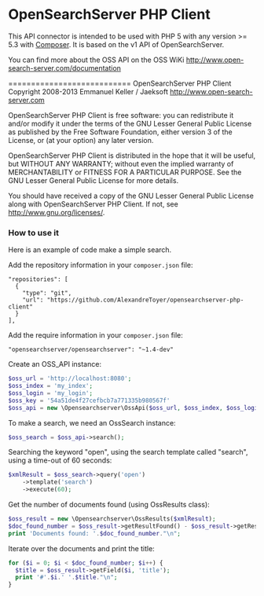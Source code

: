 OpenSearchServer PHP Client
===========================

This API connector is intended to be used with PHP 5 with any version >= 5.3 with [Composer](http://getcomposer.org/).
It is based on the v1 API of OpenSearchServer.

You can find more about the OSS API on the OSS WiKi
http://www.open-search-server.com/documentation

===========================
OpenSearchServer PHP Client
Copyright 2008-2013 Emmanuel Keller / Jaeksoft
http://www.open-search-server.com

OpenSearchServer PHP Client is free software: you can redistribute it and/or
modify it under the terms of the GNU Lesser General Public License as published by
the Free Software Foundation, either version 3 of the License, or
(at your option) any later version.
 
OpenSearchServer PHP Client is distributed in the hope that it will be useful,
but WITHOUT ANY WARRANTY; without even the implied warranty of
MERCHANTABILITY or FITNESS FOR A PARTICULAR PURPOSE.  See the
GNU Lesser General Public License for more details.
 
You should have received a copy of the GNU Lesser General Public License
along with OpenSearchServer PHP Client.
If not, see <http://www.gnu.org/licenses/>.

### How to use it

Here is an example of code make a simple search.

Add the repository information in your `composer.json` file:
``` 
"repositories": [
  {
    "type": "git",
    "url": "https://github.com/AlexandreToyer/opensearchserver-php-client"
  }
],
```

Add the require information in your `composer.json` file:
```
"opensearchserver/opensearchserver": "~1.4-dev"
``` 

Create an OSS_API instance:
```php
$oss_url = 'http://localhost:8080';
$oss_index = 'my_index';
$oss_login = 'my_login';
$oss_key = '54a51de4f27cefbcb7a771335b980567f'
$oss_api = new \Opensearchserver\OssApi($oss_url, $oss_index, $oss_login, $oss_key);
```

To make a search, we need an OssSearch instance:
```php
$oss_search = $oss_api->search();
```

Searching the keyword "open", using the search template called "search", using a time-out of 60 seconds:
```php
$xmlResult = $oss_search->query('open')
    ->template('search')
    ->execute(60);
```

Get the number of documents found (using OssResults class):
```php
$oss_result = new \Opensearchserver\OssResults($xmlResult);
$doc_found_number = $oss_result->getResultFound() - $oss_result->getResultCollapsedCount();
print 'Documents found: '.$doc_found_number."\n";
```

Iterate over the documents and print the title:
```php
for ($i = 0; $i < $doc_found_number; $i++) {
  $title = $oss_result->getField($i, 'title');
  print '#'.$i.' '.$title."\n";
}
```
